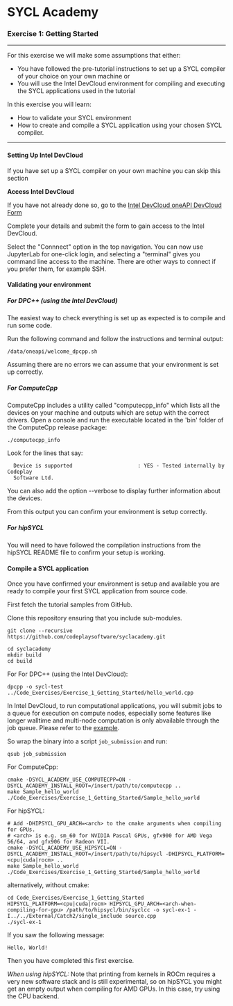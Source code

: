 # SYCL Academy

### Exercise 1: Getting Started

---

For this exercise we will make some assumptions that either:

* You have followed the pre-tutorial instructions to set up a SYCL compiler of
your choice on your own machine
or
* You will use the Intel DevCloud environment for compiling and executing the
SYCL applications used in the tutorial

In this exercise you will learn:
* How to validate your SYCL environment
* How to create and compile a SYCL application using your chosen SYCL compiler.

---

#### Setting Up Intel DevCloud

If you have set up a SYCL compiler on your own machine you can skip this section

**Access Intel DevCloud**

If you have not already done so, go to the 
[Intel DevCloud oneAPI DevCloud Form](https://intelsoftwaresites.secure.force.com/devcloud/oneapi)

Complete your details and submit the form to gain access to the Intel DevCloud.

Select the "Connnect" option in the top navigation.
You can now use JupyterLab for one-click login, and selecting a "terminal" gives
you command line access to the machine.
There are other ways to connect if you prefer them, for example SSH.

#### Validating your environment

##### For DPC++ (using the Intel DevCloud)

The easiest way to check everything is set up as expected is to compile and run
some code.

Run the following command and follow the instructions and terminal output:

```
/data/oneapi/welcome_dpcpp.sh
```

Assuming there are no errors we can assume that your environment is set up correctly.

##### For ComputeCpp

ComputeCpp includes a utility called "computecpp_info" which lists all the
devices on your machine and outputs which are setup with the correct drivers. 
Open a console and run the executable located in the 'bin' folder of the
ComputeCpp release package:

```
./computecpp_info
```

Look for the lines that say:
```
  Device is supported                     : YES - Tested internally by Codeplay
  Software Ltd.
```

You can also add the option --verbose to display further information about the
devices.

From this output you can confirm your environment is setup correctly.

##### For hipSYCL

You will need to have followed the compilation instructions from the hipSYCL
README file to confirm your setup is working.


#### Compile a SYCL application

Once you have confirmed your environment is setup and available you are ready to
compile your first SYCL application from source code.

First fetch the tutorial samples from GitHub.

Clone this repository ensuring that you include sub-modules.

```
git clone --recursive https://github.com/codeplaysoftware/syclacademy.git
```

```
cd syclacademy
mkdir build
cd build
```

For For DPC++ (using the Intel DevCloud):
```
dpcpp -o sycl-test ../Code_Exercises/Exercise_1_Getting_Started/hello_world.cpp
```

In Intel DevCloud, to run computational applications, you will submit jobs to a queue for execution on compute nodes,
especially some features like longer walltime and multi-node computation is only abvailable through the job queue.
Please refer to the [example][devcloud-job-submission].

So wrap the binary into a script `job_submission` and run:
```
qsub job_submission
```

For ComputeCpp:
```
cmake -DSYCL_ACADEMY_USE_COMPUTECPP=ON -DSYCL_ACADEMY_INSTALL_ROOT=/insert/path/to/computecpp ..
make Sample_hello_world
./Code_Exercises/Exercise_1_Getting_Started/Sample_hello_world
```

For hipSYCL:
```
# Add -DHIPSYCL_GPU_ARCH=<arch> to the cmake arguments when compiling for GPUs.
# <arch> is e.g. sm_60 for NVIDIA Pascal GPUs, gfx900 for AMD Vega 56/64, and gfx906 for Radeon VII.
cmake -DSYCL_ACADEMY_USE_HIPSYCL=ON -DSYCL_ACADEMY_INSTALL_ROOT=/insert/path/to/hipsycl -DHIPSYCL_PLATFORM=<cpu|cuda|rocm> ..
make Sample_hello_world
./Code_Exercises/Exercise_1_Getting_Started/Sample_hello_world
```
alternatively, without cmake:
```
cd Code_Exercises/Exercise_1_Getting_Started
HIPSYCL_PLATFORM=<cpu|cuda|rocm> HIPSYCL_GPU_ARCH=<arch-when-compiling-for-gpu> /path/to/hipsycl/bin/syclcc -o sycl-ex-1 -I../../External/Catch2/single_include source.cpp
./sycl-ex-1
```

If you saw the following message:

```
Hello, World!
```

Then you have completed this first exercise.

*When using hipSYCL:* Note that printing from kernels in ROCm requires a very new software stack and is still experimental, so on hipSYCL you might get an empty output when compiling for AMD GPUs. In this case, try using the CPU backend.

[devcloud-job-submission]: https://devcloud.intel.com/oneapi/learn/advanced-queue/basic-job-submission#command-file-job-script-